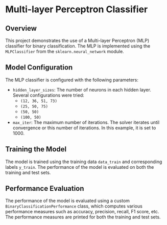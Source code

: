 # Multi-layer Perceptron Classifier

## Overview
This project demonstrates the use of a Multi-layer Perceptron (MLP) classifier for binary classification. The MLP is implemented using the `MLPClassifier` from the `sklearn.neural_network` module.

## Model Configuration
The MLP classifier is configured with the following parameters:
- `hidden_layer_sizes`: The number of neurons in each hidden layer. Several configurations were tried:
  - `(12, 36, 51, 73)`
  - `(25, 50, 75)`
  - `(50, 50)`
  - `(100, 50)`
- `max_iter`: The maximum number of iterations. The solver iterates until convergence or this number of iterations. In this example, it is set to 1000.

## Training the Model
The model is trained using the training data `data_train` and corresponding labels `y_train`. The performance of the model is evaluated on both the training and test sets.

## Performance Evaluation
The performance of the model is evaluated using a custom `BinaryClassificationPerformance` class, which computes various performance measures such as accuracy, precision, recall, F1 score, etc. The performance measures are printed for both the training and test sets.

